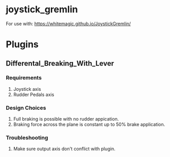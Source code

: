 # joystick_gremlin
For use with: https://whitemagic.github.io/JoystickGremlin/
# Plugins

## Differental_Breaking_With_Lever
### Requirements
1. Joystick axis
2. Rudder Pedals axis

### Design Choices
1. Full braking is possible with no rudder appication.
2. Braking force across the plane is constant up to 50% brake application.

### Troubleshooting
1. Make sure output axis don't conflict with plugin.
